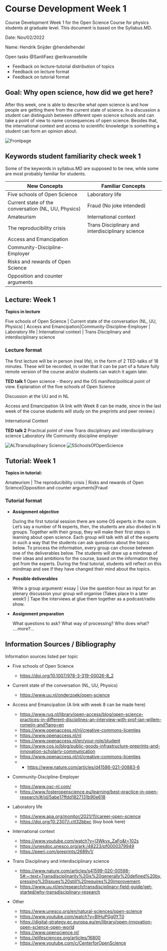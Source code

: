 # Course Development Week 1
Course Development Week 1 for the Open Science Course for physics students at graduate level. This document is based on the Syllabus.MD.

Date: Nov/02/2022

Name: Hendrik Snijder @hendelhendel

Open tasks @SanliFaez @erikvansebille
+ Feedback on lecture-tutorial distribution of topics
+ Feedback on lecture format
+ Feedback on tutorial format

## Goal: Why open science, how did we get here? 
After this week, one is able to describe what open science is and how people are getting there from the current state of science. 
In a discussion a student can distinguish between different open science schools and can take a point of view to name consequences of open science. 
Besides that, the international context and access to scientific knowledge is something a student can form an opinion about. 

![Frontpage](https://github.com/hendelhendel/OS4Physicists/blob/25c496872fc470f2e8701d5c636e4c963edd51f5/CourseDevelopment/Week1/Chapter1.jpg?raw=true)


## Keywords student familiarity check week 1
Some of the keywords in syllabus.MD are supposed to be new, while some are most probably familiar for students.

|**New Concepts**|**Familiar Concepts**|
|----------------|---------------|
|Five schools of Open Science|Laboratory life|
|Current state of the conversation (NL, UU, Physics)|Fraud (No joke intended)|
|Amateurism|International context|
|The reproducibility crisis |Trans Disciplinary and interdisciplinary science|
|Access and Emancipation ||
|Community-Discipline-Employer||
|Risks and rewards of Open Science||
|Opposition and counter arguments||

## Lecture: Week 1 
**Topics in lecture**

Five schools of Open Science | Current state of the conversation (NL, UU, Physics) | Access and Emancipation|Community-Discipline-Employer | Laboratory life | International context | Trans Disciplinary and interdisciplinary science



### Lecture format
The first lecture will be in person (real life), in the form of 2 TED-talks of 18 minutes. These will be recorded, in order that it can be part of a future fully remote version of the course and/or students can watch it again later. 

**TED talk 1** Open science - theory and the OS manifest/political point of view.
Explanation of the five schools of Open Science

Discussion at the UU and in NL

Access and Emancipation (A link with Week 8 can be made, since in the last week of the course students will study on the preprints and peer review.)

International Context

**TED talk 2** Practical point of view
Trans disciplinary and interdisciplinary science
Laboratory life
Community discipline employer

![ALTtransdisplinary Science](https://github.com/hendelhendel/OS4Physicists/blob/main/CourseDevelopment/Week1/Transdicilinary.jpg?raw=true)
![5SchoolsOfOpenScience](https://github.com/hendelhendel/OS4Physicists/blob/main/CourseDevelopment/Week1/SchoolsofOpenscience.jpg?raw=true)



## Tutorial: Week 1
**Topics in tutorial:**

Amateurism  | The reproducibility crisis | Risks and rewards of Open Science|Opposition and counter arguments|Fraud 

### Tutorial format
+ **Assignment objective**

  During the first tutorial session there are some OS experts in the room. Let’s say a number of N experts, then, the students are also divided in N groups. Together with their group, they will make their first steps in learning about open science. Each group will talk with all of the experts in such a way that the students can ask questions about the topics below. To process the information, every group can choose between one of the deliverables below.
  The students will draw up a mindmap of their ideas and ambitions for the course, based on the information they got from the experts.
  During the final tutorial, students will reflect on this mindmap and see if they have changed their mind about the topics.

+ **Possible deliverables**

  Write a group argument/ essay
  | Use the question hour as input for an plenary discussion your group will organise (Takes place In a later week!)
  | Tape the interviews at glue them together as a podcast/radio show. 

+ **Assignment preparation**

  What questions to ask? 
What way of processing? 
Who does what? 
....more?...


## Information Sources / Bibliography
Information sources listed per topic
+ Five schools of Open Science
  + https://doi.org/10.1007/978-3-319-00026-8_2 
+ Current state of the conversation (NL, UU, Physics)
  + https://www.uu.nl/onderzoek/open-science 
+ Access and Emancipation (A link with week 8 can be made here)
  + https://www.rug.nl/library/open-access/blog/open-science-practices-in-different-disciplines-an-interview-with-prof-jan-willem-romeijn-and?lang=en 
  + https://www.openaccess.nl/nl/creative-commons-licenties 
  + https://www.openaccess.nl/nl
  + https://www.openaccess.nl/en/your-role/student
  + https://www.cos.io/blog/public-goods-infrastructure-preprints-and-innovation-scholarly-communication 
  + https://www.openaccess.nl/nl/creative-commons-licenties
  + + https://www.nature.com/articles/d41586-021-00883-6


+ Community-Discipline-Employer
  + https://www.osc-nl.com/ 
  + https://www.fosteropenscience.eu/learning/best-practice-in-open-research/#/id/5abe17ffdd1827131b90e618 

+ Laboratory life
  + https://www.apa.org/monitor/2021/11/career-open-science 
  + https://doi.org/10.2307/j.ctt32bbxc (buy book here)

+ International context
  + https://www.youtube.com/watch?v=I3Wkvx_ZaFo&t=102s
  + https://unesdoc.unesco.org/ark:/48223/pf0000379949 
  + https://peerj.com/preprints/2689v1/

+ Trans Disciplinary and interdisciplinary science
  + https://www.nature.com/articles/s41599-020-00598-5#:~:text=Transdisciplinarity%20is%20generally%20defined%20by,pressing%20issues%20still%20requires%20improvement. 
  + https://www.uu.nl/en/research/transdisciplinary-field-guide/get-started/why-transdisciplinary-research 

+ Other
  + https://www.unesco.org/en/natural-sciences/open-science 
  + https://www.youtube.com/watch?v=BIHuPGg0YT0 
  + https://digital-strategy.ec.europa.eu/en/library/open-innovation-open-science-open-world 
  + https://www.openscience.nl/ 
  + https://elifesciences.org/articles/16800 
  + https://www.youtube.com/c/CenterforOpenScience
